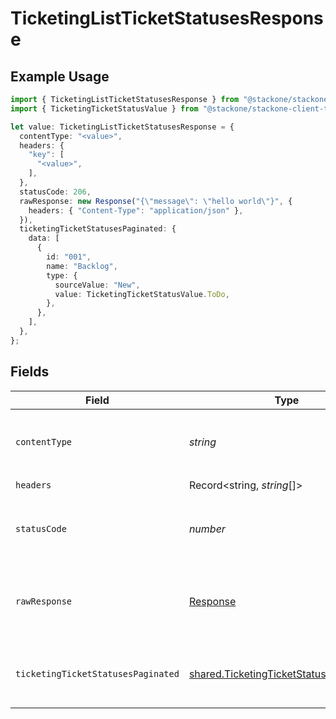 # TicketingListTicketStatusesResponse

## Example Usage

```typescript
import { TicketingListTicketStatusesResponse } from "@stackone/stackone-client-ts/sdk/models/operations";
import { TicketingTicketStatusValue } from "@stackone/stackone-client-ts/sdk/models/shared";

let value: TicketingListTicketStatusesResponse = {
  contentType: "<value>",
  headers: {
    "key": [
      "<value>",
    ],
  },
  statusCode: 206,
  rawResponse: new Response("{\"message\": \"hello world\"}", {
    headers: { "Content-Type": "application/json" },
  }),
  ticketingTicketStatusesPaginated: {
    data: [
      {
        id: "001",
        name: "Backlog",
        type: {
          sourceValue: "New",
          value: TicketingTicketStatusValue.ToDo,
        },
      },
    ],
  },
};
```

## Fields

| Field                                                                                                     | Type                                                                                                      | Required                                                                                                  | Description                                                                                               |
| --------------------------------------------------------------------------------------------------------- | --------------------------------------------------------------------------------------------------------- | --------------------------------------------------------------------------------------------------------- | --------------------------------------------------------------------------------------------------------- |
| `contentType`                                                                                             | *string*                                                                                                  | :heavy_check_mark:                                                                                        | HTTP response content type for this operation                                                             |
| `headers`                                                                                                 | Record<string, *string*[]>                                                                                | :heavy_check_mark:                                                                                        | N/A                                                                                                       |
| `statusCode`                                                                                              | *number*                                                                                                  | :heavy_check_mark:                                                                                        | HTTP response status code for this operation                                                              |
| `rawResponse`                                                                                             | [Response](https://developer.mozilla.org/en-US/docs/Web/API/Response)                                     | :heavy_check_mark:                                                                                        | Raw HTTP response; suitable for custom response parsing                                                   |
| `ticketingTicketStatusesPaginated`                                                                        | [shared.TicketingTicketStatusesPaginated](../../../sdk/models/shared/ticketingticketstatusespaginated.md) | :heavy_minus_sign:                                                                                        | The list of ticket statuses was retrieved.                                                                |